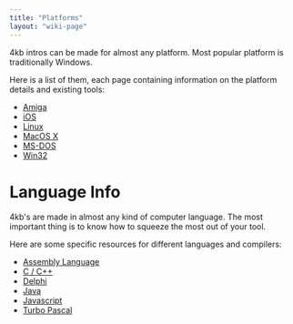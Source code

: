 ```yaml
---
title: "Platforms"
layout: "wiki-page"
---
```


4kb intros can be made for almost any platform. Most popular platform is traditionally Windows.

Here is a list of them, each page containing information on the platform details and existing tools:

* [Amiga](amiga)
* [iOS](ios)
* [Linux](linux)
* [MacOS X](macos-x)
* [MS-DOS](ms-dos)
* [Win32](win32)

# Language Info

4kb's are made in almost any kind of computer language. The most important thing is to know how to squeeze the most out of your tool.

Here are some specific resources for different languages and compilers:

*   [Assembly Language](assembly-language)
*   [C / C++](c-cpp)
*   [Delphi](delphi)
*   [Java](java)
*   [Javascript](javascript)
*   [Turbo Pascal](turbo_pascal)

